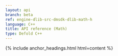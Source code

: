 ```yaml
---
layout: api
branch: beta
ref: engine-dlib-src-dmsdk-dlib-math-h
language: C++
title: API reference (Math)
type: Defold C++
---
```

{% include anchor_headings.html html=content %}
